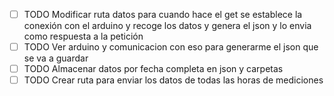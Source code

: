 - [ ] TODO Modificar ruta datos para cuando hace el get se establece la conexión con el arduino y recoge los datos y genera el json y lo envia como respuesta a la petición
- [ ] TODO Ver arduino y comunicacion con eso para generarme el json que se va a guardar 
- [ ] TODO Almacenar datos por fecha completa en json y carpetas 
- [ ] TODO Crear ruta para enviar los datos de todas las horas de mediciones 